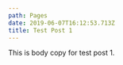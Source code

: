 ```yaml
---
path: Pages
date: 2019-06-07T16:12:53.713Z
title: Test Post 1
---
```

This is body copy for test post 1.
